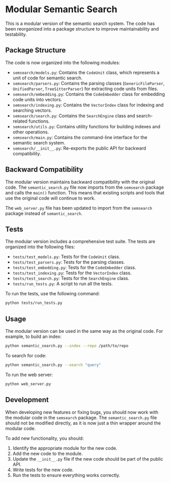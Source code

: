 # Modular Semantic Search

This is a modular version of the semantic search system. The code has been reorganized into a package structure to improve maintainability and testability.

## Package Structure

The code is now organized into the following modules:

- `semsearch/models.py`: Contains the `CodeUnit` class, which represents a unit of code for semantic search.
- `semsearch/parsers.py`: Contains the parsing classes (`GenericFileParser`, `UnifiedParser`, `TreeSitterParser`) for extracting code units from files.
- `semsearch/embedding.py`: Contains the `CodeEmbedder` class for embedding code units into vectors.
- `semsearch/indexing.py`: Contains the `VectorIndex` class for indexing and searching vectors.
- `semsearch/search.py`: Contains the `SearchEngine` class and search-related functions.
- `semsearch/utils.py`: Contains utility functions for building indexes and other operations.
- `semsearch/main.py`: Contains the command-line interface for the semantic search system.
- `semsearch/__init__.py`: Re-exports the public API for backward compatibility.

## Backward Compatibility

The modular version maintains backward compatibility with the original code. The `semantic_search.py` file now imports from the `semsearch` package and calls the `main()` function. This means that existing scripts and tools that use the original code will continue to work.

The `web_server.py` file has been updated to import from the `semsearch` package instead of `semantic_search`.

## Tests

The modular version includes a comprehensive test suite. The tests are organized into the following files:

- `tests/test_models.py`: Tests for the `CodeUnit` class.
- `tests/test_parsers.py`: Tests for the parsing classes.
- `tests/test_embedding.py`: Tests for the `CodeEmbedder` class.
- `tests/test_indexing.py`: Tests for the `VectorIndex` class.
- `tests/test_search.py`: Tests for the `SearchEngine` class.
- `tests/run_tests.py`: A script to run all the tests.

To run the tests, use the following command:

```bash
python tests/run_tests.py
```

## Usage

The modular version can be used in the same way as the original code. For example, to build an index:

```bash
python semantic_search.py --index --repo /path/to/repo
```

To search for code:

```bash
python semantic_search.py --search "query"
```

To run the web server:

```bash
python web_server.py
```

## Development

When developing new features or fixing bugs, you should now work with the modular code in the `semsearch` package. The `semantic_search.py` file should not be modified directly, as it is now just a thin wrapper around the modular code.

To add new functionality, you should:

1. Identify the appropriate module for the new code.
2. Add the new code to the module.
3. Update the `__init__.py` file if the new code should be part of the public API.
4. Write tests for the new code.
5. Run the tests to ensure everything works correctly.
